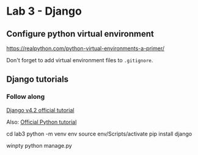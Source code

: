 # Lab 3 - Django

## Configure python virtual environment 

https://realpython.com/python-virtual-environments-a-primer/

Don't forget to add virtual environment files to ` .gitignore `.

## Django tutorials

### Follow along

[Django v4.2 official tutorial](https://docs.djangoproject.com/en/4.2/intro/tutorial01/)

Also: [Official Python tutorial](https://docs.python.org/3/tutorial/index.html)


cd lab3
python -m venv env
source env/Scripts/activate
pip install django

winpty python manage.py

